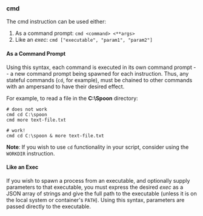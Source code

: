 ### cmd

The cmd instruction can be used either: 

1. As a command prompt: `cmd <command> <**args>`
2. Like an *exec*: `cmd ["executable", "param1", "param2"]`

#### As a Command Prompt

Using this syntax, each command is executed in its own command prompt -- a new command prompt being spawned for each instruction. Thus, any stateful commands (`cd`, for example), must be chained to other commands with an ampersand to have their desired effect. 

For example, to read a file in the **C:\Spoon** directory: 

```
# does not work
cmd cd C:\spoon
cmd more text-file.txt

# work!
cmd cd C:\spoon & more text-file.txt
```

**Note**: If you wish to use `cd` functionality in your script, consider using the `WORKDIR` instruction. 

#### Like an Exec

If you wish to spawn a process from an executable, and optionally supply parameters to that executable, you must express the desired *exec* as a JSON array of strings and give the full path to the executable (unless it is on the local system or container's `PATH`). Using this syntax, parameters are passed directly to the executable. 